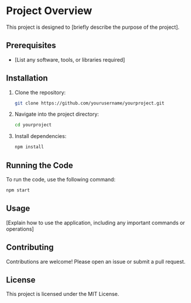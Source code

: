 # Project Overview

This project is designed to [briefly describe the purpose of the project].

## Prerequisites

- [List any software, tools, or libraries required]

## Installation

1. Clone the repository:
   ```bash
   git clone https://github.com/yourusername/yourproject.git
   ```
2. Navigate into the project directory:
   ```bash
   cd yourproject
   ```
3. Install dependencies:
   ```bash
   npm install
   ```

## Running the Code

To run the code, use the following command:
```bash
npm start
```

## Usage

[Explain how to use the application, including any important commands or operations]

## Contributing

Contributions are welcome! Please open an issue or submit a pull request.

## License

This project is licensed under the MIT License.